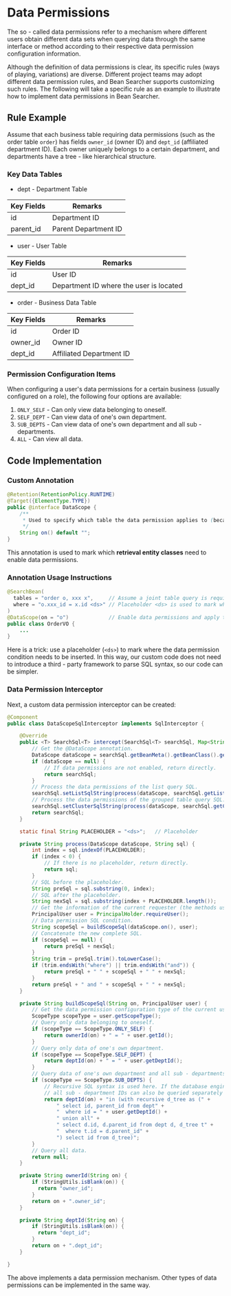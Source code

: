 # Data Permissions

The so - called data permissions refer to a mechanism where different users obtain different data sets when querying data through the same interface or method according to their respective data permission configuration information.

Although the definition of data permissions is clear, its specific rules (ways of playing, variations) are diverse. Different project teams may adopt different data permission rules, and Bean Searcher supports customizing such rules. The following will take a specific rule as an example to illustrate how to implement data permissions in Bean Searcher.

## Rule Example

Assume that each business table requiring data permissions (such as the order table `order`) has fields `owner_id` (owner ID) and `dept_id` (affiliated department ID). Each owner uniquely belongs to a certain department, and departments have a tree - like hierarchical structure.

### Key Data Tables

* dept - Department Table

Key Fields | Remarks
-|-
id | Department ID
parent_id | Parent Department ID

* user - User Table

Key Fields | Remarks
-|-
id | User ID
dept_id | Department ID where the user is located

* order - Business Data Table

Key Fields | Remarks
-|-
id | Order ID
owner_id | Owner ID
dept_id | Affiliated Department ID

### Permission Configuration Items

When configuring a user's data permissions for a certain business (usually configured on a role), the following four options are available:

1. `ONLY_SELF` - Can only view data belonging to oneself.
2. `SELF_DEPT` - Can view data of one's own department.
3. `SUB_DEPTS` - Can view data of one's own department and all sub - departments.
4. `ALL` - Can view all data.

## Code Implementation

### Custom Annotation

```java
@Retention(RetentionPolicy.RUNTIME)
@Target({ElementType.TYPE})
public @interface DataScope {
    /**
     * Used to specify which table the data permission applies to (because it may be a joint table query).
     */
    String on() default "";
}
```

This annotation is used to mark which **retrieval entity classes** need to enable data permissions.

### Annotation Usage Instructions

```java
@SearchBean(
  tables = "order o, xxx x",     // Assume a joint table query is required.
  where = "o.xxx_id = x.id <ds>" // Placeholder <ds> is used to mark where the data permission condition needs to be inserted.
)
@DataScope(on = "o")             // Enable data permissions and apply them to the order table.
public class OrderVO {
    ...
}
```

Here is a trick: use a placeholder (`<ds>`) to mark where the data permission condition needs to be inserted. In this way, our custom code does not need to introduce a third - party framework to parse SQL syntax, so our code can be simpler.

### Data Permission Interceptor

Next, a custom data permission interceptor can be created:

```java
@Component
public class DataScopeSqlInterceptor implements SqlInterceptor {

    @Override
    public <T> SearchSql<T> intercept(SearchSql<T> searchSql, Map<String, Object> paraMap, FetchType fetchType) {
        // Get the @DataScope annotation.
        DataScope dataScope = searchSql.getBeanMeta().getBeanClass().getAnnotation(DataScope.class);
        if (dataScope == null) {
            // If data permissions are not enabled, return directly.
            return searchSql;
        }
        // Process the data permissions of the list query SQL.
        searchSql.setListSqlString(process(dataScope, searchSql.getListSqlString()));
        // Process the data permissions of the grouped table query SQL.
        searchSql.setClusterSqlString(process(dataScope, searchSql.getClusterSqlString()));
        return searchSql;
    }

    static final String PLACEHOLDER = "<ds>";   // Placeholder

    private String process(DataScope dataScope, String sql) {
        int index = sql.indexOf(PLACEHOLDER);
        if (index < 0) {
            // If there is no placeholder, return directly.
            return sql;
        }
        // SQL before the placeholder.
        String preSql = sql.substring(0, index);
        // SQL after the placeholder.
        String nexSql = sql.substring(index + PLACEHOLDER.length());
        // Get the information of the current requester (the methods used here vary in different project architectures).
        PrincipalUser user = PrincipalHolder.requireUser();
        // Data permission SQL condition.
        String scopeSql = buildScopeSql(dataScope.on(), user);
        // Concatenate the new complete SQL.
        if (scopeSql == null) {
            return preSql + nexSql;
        }
        String trim = preSql.trim().toLowerCase();
        if (trim.endsWith("where") || trim.endsWith("and")) {
            return preSql + " " + scopeSql + " " + nexSql;
        }
        return preSql + " and " + scopeSql + " " + nexSql;
    }

    private String buildScopeSql(String on, PrincipalUser user) {
        // Get the data permission configuration type of the current user.
        ScopeType scopeType = user.getScopeType();
        // Query only data belonging to oneself.
        if (scopeType == ScopeType.ONLY_SELF) {
            return ownerId(on) + " = " + user.getId();
        }
        // Query only data of one's own department.
        if (scopeType == ScopeType.SELF_DEPT) {
            return deptId(on) + " = " + user.getDeptId();
        }
        // Query data of one's own department and all sub - departments.
        if (scopeType == ScopeType.SUB_DEPTS) {
            // Recursive SQL syntax is used here. If the database engine does not support this syntax,
            // all sub - department IDs can also be queried separately first and then concatenated here.
            return deptId(on) + "in (with recursive d_tree as (" +
                " select id, parent_id from dept" +
                "  where id = " + user.getDeptId() +
                " union all" +
                " select d.id, d.parent_id from dept d, d_tree t" +
                "  where t.id = d.parent_id" +
                ") select id from d_tree)"; 
        }
        // Query all data.
        return null;
    }

    private String ownerId(String on) {
        if (StringUtils.isBlank(on)) {
          return "owner_id";
        }
        return on + ".owner_id";
    }

    private String deptId(String on) {
        if (StringUtils.isBlank(on)) {
          return "dept_id";
        }
        return on + ".dept_id";
    }

}
```

The above implements a data permission mechanism. Other types of data permissions can be implemented in the same way.
